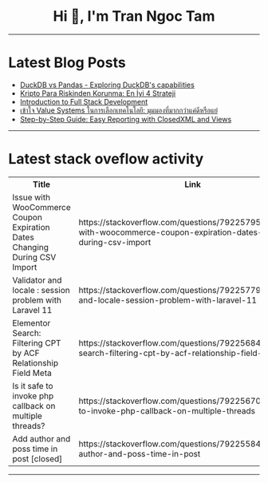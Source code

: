 <h1 align="center">Hi 👋, I'm Tran Ngoc Tam</h1>

---

# Latest Blog Posts 
<!-- BLOG-POST-LIST:START -->
- [DuckDB vs Pandas - Exploring DuckDB&#39;s capabilities](https://dev.to/nageen20/duckdb-vs-pandas-exploring-duckdbs-capabilities-6kf)
- [Kripto Para Riskinden Korunma: En İyi 4 Strateji](https://dev.to/cryptogem123/kripto-para-riskinden-korunma-en-iyi-4-strateji-1819)
- [Introduction to Full Stack Development](https://dev.to/hariraghupathy/introduction-to-full-stack-development-4694)
- [เข้าใจ Value Systems ในการเลือกเทคโนโลยี: มุมมองที่มากกว่าแค่ดีหรือแย่](https://dev.to/pskclub/ekhaaaicch-value-systems-ainkaareluuekethkhonolyii-mummngthiimaakkwaaaekhdiihruueaey-1nld)
- [Step-by-Step Guide: Easy Reporting with ClosedXML and Views](https://dev.to/auyeungdavid_2847435260/step-by-step-guide-easy-reporting-with-closedxml-and-views-5h6k)
<!-- BLOG-POST-LIST:END -->

---

# Latest stack oveflow activity
<table>
  <tr><th>Title</th><th>Link</th></tr>
  <!-- STACKOVERFLOW:START --><tr><td>Issue with WooCommerce Coupon Expiration Dates Changing During CSV Import</td><td>https://stackoverflow.com/questions/79225795/issue-with-woocommerce-coupon-expiration-dates-changing-during-csv-import</td></tr><tr><td>Validator and locale : session problem with Laravel 11</td><td>https://stackoverflow.com/questions/79225779/validator-and-locale-session-problem-with-laravel-11</td></tr><tr><td>Elementor Search: Filtering CPT by ACF Relationship Field Meta</td><td>https://stackoverflow.com/questions/79225684/elementor-search-filtering-cpt-by-acf-relationship-field-meta</td></tr><tr><td>Is it safe to invoke php callback on multiple threads?</td><td>https://stackoverflow.com/questions/79225670/is-it-safe-to-invoke-php-callback-on-multiple-threads</td></tr><tr><td>Add author and poss time in post [closed]</td><td>https://stackoverflow.com/questions/79225584/add-author-and-poss-time-in-post</td></tr><!-- STACKOVERFLOW:END -->
</table>

---


